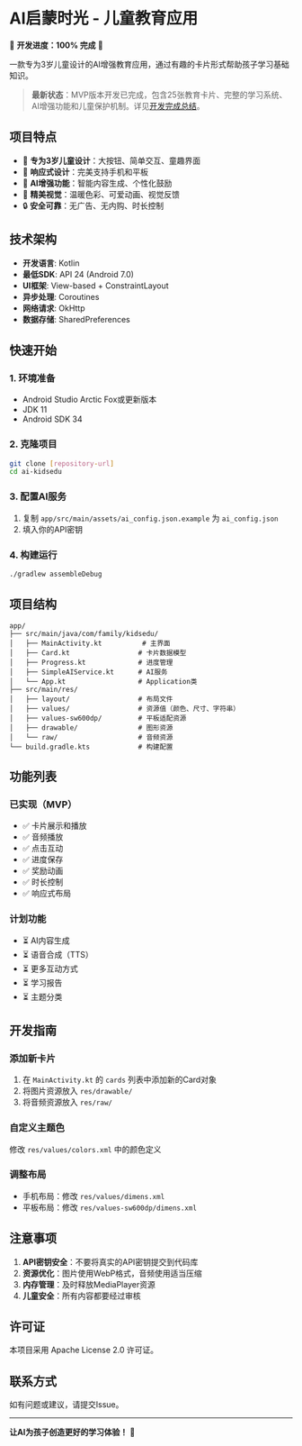 # AI启蒙时光 - 儿童教育应用

🎉 **开发进度：100% 完成** 🎉

一款专为3岁儿童设计的AI增强教育应用，通过有趣的卡片形式帮助孩子学习基础知识。

> **最新状态**：MVP版本开发已完成，包含25张教育卡片、完整的学习系统、AI增强功能和儿童保护机制。详见[开发完成总结](docs/development-complete.md)。

## 项目特点

- 🎯 **专为3岁儿童设计**：大按钮、简单交互、童趣界面
- 📱 **响应式设计**：完美支持手机和平板
- 🤖 **AI增强功能**：智能内容生成、个性化鼓励
- 🎨 **精美视觉**：温暖色彩、可爱动画、视觉反馈
- 🔒 **安全可靠**：无广告、无内购、时长控制

## 技术架构

- **开发语言**: Kotlin
- **最低SDK**: API 24 (Android 7.0)
- **UI框架**: View-based + ConstraintLayout
- **异步处理**: Coroutines
- **网络请求**: OkHttp
- **数据存储**: SharedPreferences

## 快速开始

### 1. 环境准备
- Android Studio Arctic Fox或更新版本
- JDK 11
- Android SDK 34

### 2. 克隆项目
```bash
git clone [repository-url]
cd ai-kidsedu
```

### 3. 配置AI服务
1. 复制 `app/src/main/assets/ai_config.json.example` 为 `ai_config.json`
2. 填入你的API密钥

### 4. 构建运行
```bash
./gradlew assembleDebug
```

## 项目结构

```
app/
├── src/main/java/com/family/kidsedu/
│   ├── MainActivity.kt          # 主界面
│   ├── Card.kt                 # 卡片数据模型
│   ├── Progress.kt             # 进度管理
│   ├── SimpleAIService.kt      # AI服务
│   └── App.kt                  # Application类
├── src/main/res/
│   ├── layout/                 # 布局文件
│   ├── values/                 # 资源值（颜色、尺寸、字符串）
│   ├── values-sw600dp/         # 平板适配资源
│   ├── drawable/               # 图形资源
│   └── raw/                    # 音频资源
└── build.gradle.kts            # 构建配置
```

## 功能列表

### 已实现（MVP）
- ✅ 卡片展示和播放
- ✅ 音频播放
- ✅ 点击互动
- ✅ 进度保存
- ✅ 奖励动画
- ✅ 时长控制
- ✅ 响应式布局

### 计划功能
- ⏳ AI内容生成
- ⏳ 语音合成（TTS）
- ⏳ 更多互动方式
- ⏳ 学习报告
- ⏳ 主题分类

## 开发指南

### 添加新卡片
1. 在 `MainActivity.kt` 的 `cards` 列表中添加新的Card对象
2. 将图片资源放入 `res/drawable/`
3. 将音频资源放入 `res/raw/`

### 自定义主题色
修改 `res/values/colors.xml` 中的颜色定义

### 调整布局
- 手机布局：修改 `res/values/dimens.xml`
- 平板布局：修改 `res/values-sw600dp/dimens.xml`

## 注意事项

1. **API密钥安全**：不要将真实的API密钥提交到代码库
2. **资源优化**：图片使用WebP格式，音频使用适当压缩
3. **内存管理**：及时释放MediaPlayer资源
4. **儿童安全**：所有内容都要经过审核

## 许可证

本项目采用 Apache License 2.0 许可证。

## 联系方式

如有问题或建议，请提交Issue。

---

**让AI为孩子创造更好的学习体验！** 🌟
